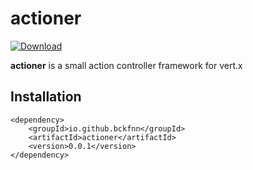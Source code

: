 # actioner

 [ ![Download](https://api.bintray.com/packages/bckfnn/maven/actioner/images/download.svg) ](https://bintray.com/bckfnn/maven/actioner/_latestVersion)
 
__actioner__ is a small action controller framework for vert.x 

## Installation

    <dependency>
        <groupId>io.github.bckfnn</groupId>
        <artifactId>actioner</artifactId>
        <version>0.0.1</version>
    </dependency>

